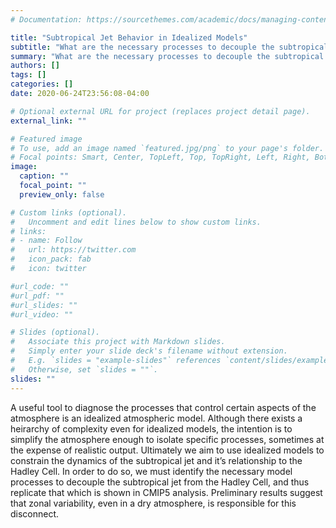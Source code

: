 ```yaml
---
# Documentation: https://sourcethemes.com/academic/docs/managing-content/

title: "Subtropical Jet Behavior in Idealized Models"
subtitle: "What are the necessary processes to decouple the subtropical jet from the Hadley Cell?"
summary: "What are the necessary processes to decouple the subtropical jet from the Hadley Cell?"
authors: []
tags: []
categories: []
date: 2020-06-24T23:56:08-04:00

# Optional external URL for project (replaces project detail page).
external_link: ""

# Featured image
# To use, add an image named `featured.jpg/png` to your page's folder.
# Focal points: Smart, Center, TopLeft, Top, TopRight, Left, Right, BottomLeft, Bottom, BottomRight.
image:
  caption: ""
  focal_point: ""
  preview_only: false

# Custom links (optional).
#   Uncomment and edit lines below to show custom links.
# links:
# - name: Follow
#   url: https://twitter.com
#   icon_pack: fab
#   icon: twitter

#url_code: ""
#url_pdf: ""
#url_slides: ""
#url_video: ""

# Slides (optional).
#   Associate this project with Markdown slides.
#   Simply enter your slide deck's filename without extension.
#   E.g. `slides = "example-slides"` references `content/slides/example-slides.md`.
#   Otherwise, set `slides = ""`.
slides: ""
---
```


A useful tool to diagnose the processes that control certain aspects of the atmosphere is an idealized atmospheric model. Although there exists a heirarchy of complexity even for idealized models, the intention is to simplify the atmosphere enough to isolate specific processes, sometimes at the expense of realistic output. Ultimately we aim to use idealized models to constrain the dynamics of the subtropical jet and it’s relationship to the Hadley Cell. In order to do so, we must identify the necessary model processes to decouple the subtropical jet from the Hadley Cell, and thus replicate that which is shown in CMIP5 analysis. Preliminary results suggest that zonal variability, even in a dry atmosphere, is responsible for this disconnect.
